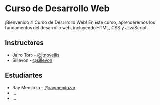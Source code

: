 # Curso de Desarrollo Web

¡Bienvenido al Curso de Desarrollo Web! En este curso, aprenderemos los fundamentos del desarrollo web, incluyendo HTML, CSS y JavaScript.

## Instructores

- Jairo Toro - [@jtnovellis](https://github.com/jtnovellis)
- Sillevon - [@sillevon](https://github.com/sillevon)

## Estudiantes

<!-- Nombre de ejemplo: Utiliza el mismo formato -->

- Ray Mendoza - [@raymendozar](https://github.com/raymendozar)
- ...
- ...
